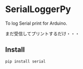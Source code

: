 # SerialLoggerPy

To log Serial print for Arduino.

まだ受信してプリントするだけ・・・

## Install

```bash
pip install serial
```
